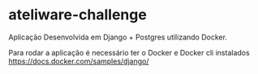 # ateliware-challenge

Aplicação Desenvolvida em Django + Postgres utilizando Docker.

Para rodar a aplicação é necessário ter o Docker e  Docker cli instalados https://docs.docker.com/samples/django/
